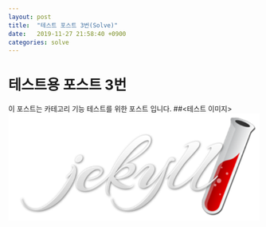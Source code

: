 ```yaml
---
layout: post
title:  "테스트 포스트 3번(Solve)"
date:   2019-11-27 21:58:40 +0900
categories: solve
---
```

# 테스트용 포스트 3번
이 포스트는 카테고리 기능 테스트를 위한 포스트 입니다.
##<테스트 이미지>
![지킬 로고](/assets/지킬%20로고_846rnt5jy.png)
